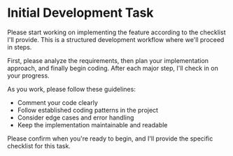 # Initial Development Task

Please start working on implementing the feature according to the checklist I'll provide. This is a structured development workflow where we'll proceed in steps.

First, please analyze the requirements, then plan your implementation approach, and finally begin coding. After each major step, I'll check in on your progress.

As you work, please follow these guidelines:
- Comment your code clearly
- Follow established coding patterns in the project
- Consider edge cases and error handling
- Keep the implementation maintainable and readable

Please confirm when you're ready to begin, and I'll provide the specific checklist for this task.